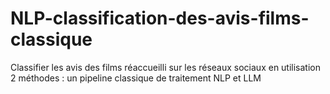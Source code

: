 # NLP-classification-des-avis-films-classique
Classifier les avis des films réaccueilli sur les réseaux sociaux en utilisation 2 méthodes : un pipeline classique  de traitement NLP et LLM
